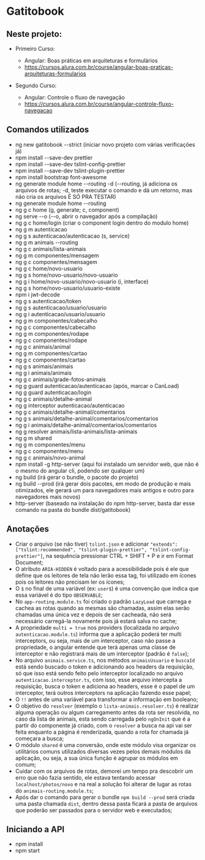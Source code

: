 # Gatitobook

## Neste projeto:
- Primeiro Curso:
  - Angular: Boas práticas em arquiteturas e formulários 
  - https://cursos.alura.com.br/course/angular-boas-praticas-arquiteturas-formularios

- Segundo Curso:
  - Angular: Controle o fluxo de navegação
  - https://cursos.alura.com.br/course/angular-controle-fluxo-navegacao

## Comandos utilizados

- ng new gatitobook --strict (iniciar novo projeto com várias verificações já)
- npm install --save-dev prettier
- npm install --save-dev tslint-config-prettier
- npm install --save-dev tslint-plugin-prettier
- npm install bootstrap font-awesome
- ng generate module home --routing -d (--routing, já adiciona os arquivos de rotas; -d, teste executar o comando e dá um retorno, mas não cria os arquivos É SÓ PRA TESTAR)
- ng generate module home --routing
- ng g c home (g, generate; c, component)
- ng serve --o (--o, abrir o navegador após a compilação)
- ng g c home/login (criar o component login dentro do modulo home)
- ng g m autenticacao
- ng g s autenticacao/autenticacao (s, service)
- ng g m animais --routing
- ng g c animais/lista-animais
- ng g m componentes/mensagem
- ng g c componentes/mensagem
- ng g c home/novo-usuario
- ng g s home/novo-usuario/novo-usuario
- ng g i home/novo-usuario/novo-usuario (i, interface)
- ng g s home/novo-usuario/usuario-existe
- npm i jwt-decode
- ng g s autenticacao/token
- ng g s autenticacao/usuario/usuario
- ng g i autenticacao/usuario/usuario
- ng g m componentes/cabecalho
- ng g c componentes/cabecalho
- ng g m componentes/rodape
- ng g c componentes/rodape
- ng g c animais/animal
- ng g m componentes/cartao
- ng g c componentes/cartao
- ng g s animais/animais
- ng g i animais/animais
- ng g c animais/grade-fotos-animais
- ng g guard autenticacao/autenticacao (após, marcar o CanLoad)
- ng g guard autenticacao/login
- ng g c animais/detalhe-animal
- ng g interceptor autenticacao/autenticacao
- ng g c animais/detalhe-animal/comentarios
- ng g s animais/detalhe-animal/comentarios/comentarios
- ng g i animais/detalhe-animal/comentarios/comentarios
- ng g resolver animais/lista-animais/lista-animais
- ng g m shared
- ng g m componentes/menu
- ng g c componentes/menu
- ng g c animais/novo-animal
- npm install -g http-server (aqui foi instalado um servidor web, que não é o mesmo do angular cli, podendo ser qualquer um)
- ng build (irá gerar o bundle, o pacote do projeto)
- ng build --prod (irá gerar dois pacotes, em modo de produção e mais otimizados, ele gerará um para navegadores mais antigos e outro para navegadores mais novos)
- http-server (baseado na instalação do npm http-server, basta dar esse comando na pasta do bundle dist/gatitobook)

## Anotações

- Criar o arquivo (se não tiver) `tslint.json` e adicionar `"extends": ["tslint:recommended", "tslint-plugin-prettier", "tslint-config-prettier"]`, na sequência pressionar CTRL + SHIFT + P e ir em Format Document;
- O atributo `ARIA-HIDDEN` é voltado para a acessibilidade pois é ele que define que os leitores de tela não lerão essa tag, foi utilizado em ícones pois os leitores não precisam ler os ícones;
- O `$` no final de uma variável (ex: `user$`) é uma convenção que indica que essa variável é do tipo `OBSERVABLE`;
- No `app-routing.module.ts` foi criado o padrão `LazyLoad` que carrega e cachea as rotas quando as mesmas são chamadas, assim elas serão chamadas uma única vez e depois de ser cacheada, não será necessário carregá-la novamente pois já estará salva no cache;
- A propriedade `multi = true` nos providers (localizada no arquivo `autenticacao.module.ts`) informa que a aplicação poderá ter multi interceptors, ou seja, mais de um interceptor, caso não passe a propriedade, o angular entende que terá apenas uma classe de interceptor e não registrará mais de um interceptor (padrão é `false`);
- No arquivo `animais.service.ts`, nos métodos `animaisUsuario` e `buscaId` está sendo buscado o token e adicionando aos headers da requisição, só que isso está sendo feito pelo interceptor localizado no arquivo `autenticacao.interceptor.ts`, com isso, esse arquivo intercepta a requisição, busca o token e adiciona ao headers, esse é o papel de um interceptor, terá outros interceptors na aplicação fazendo esse papel;
- O `!!` antes de uma variável para transformar a informação em booleano;
- O objetivo do `resolver` (exemplo o `lista-animais.resolver.ts`) é realizar alguma operação ou algum carregamento antes da rota ser resolvida, no caso da lista de animais, esta sendo carregada pelo `ngOnInit` que é a partir do componente já criado, com o `resolver` a busca na api vai ser feita enquanto a página é renderizada, quando a rota for chamada já começara a busca;
- O módulo `shared` é uma conversão, onde este módulo visa organizar os utilitários comuns utilizados diversas vezes pelos demais módulos da aplicação, ou seja, a sua única função é agrupar os módulos em comum;
- Cuidar com os arquivos de rotas, demorei um tempo pra descobrir um erro que não fazia sentido, ele estava tentando acessar `localhost/photos/novo` e na real a solução foi alterar de lugar as rotas do `animais-routing.module.ts`;
- Após dar o comando para gerar o bundle `npm build --prod` será criada uma pasta chamada `dist`, dentro dessa pasta ficará a pasta de arquivos que poderão ser passados para o servidor web e executados;

## Iniciando a API

- npm install
- npm start
